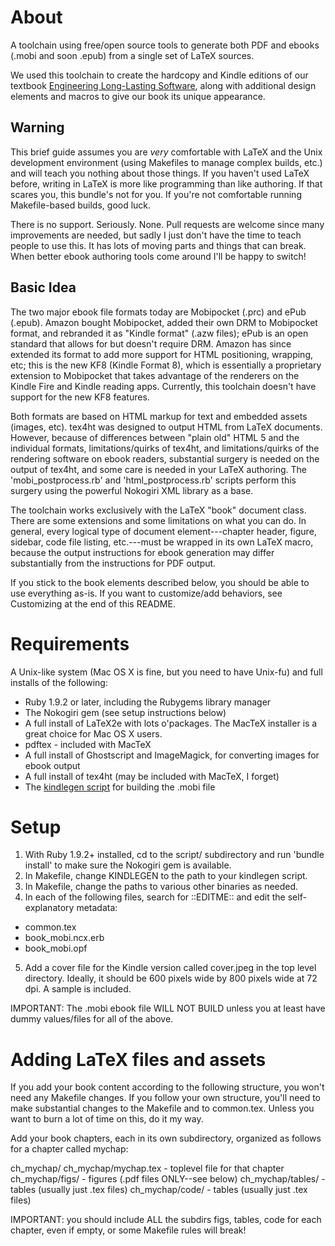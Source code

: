 About
=====

A toolchain using free/open source tools to generate both PDF and ebooks
(.mobi and soon .epub) from a single set of LaTeX sources.

We used this toolchain to create the hardcopy and Kindle editions of our
textbook [Engineering Long-Lasting Software](http://saasbook.info),
along with additional design elements and macros to give our book its
unique appearance.

Warning
-------

This brief guide assumes you are *very* comfortable with LaTeX and the
Unix development environment (using Makefiles to manage complex builds,
etc.)  and will teach you nothing about those things.  If you haven't
used LaTeX before, writing in LaTeX is more like programming than like
authoring.  If that scares you, this bundle's not for you.  If you're
not comfortable running Makefile-based builds, good luck.

There is no support.  Seriously.  None.  Pull requests are welcome since
many improvements are needed, but sadly I just don't have the time to
teach people to use this.  It has lots of moving parts and things that
can break.  When better ebook authoring tools come around I'll be happy
to switch!

Basic Idea
----------

The two major ebook file formats today are Mobipocket (.prc) and ePub
(.epub).  Amazon bought Mobipocket, added their own DRM to Mobipocket
format, and rebranded it as "Kindle format" (.azw files); ePub is an
open standard that allows for but doesn't require DRM.  Amazon has since
extended its format to add more support for HTML positioning, wrapping,
etc; this is the new KF8 (Kindle Format 8), which is essentially a
proprietary extension to Mobipocket that takes advantage of the
renderers on the Kindle Fire and Kindle reading apps.  Currently, this
toolchain doesn't have support for the new KF8 features.

Both formats are based on HTML markup for text and embedded assets
(images, etc).  tex4ht was designed to output HTML from LaTeX documents.
However, because of differences between "plain old" HTML 5 and the
individual formats, limitations/quirks of tex4ht, and limitations/quirks
of the rendering software on ebook readers, substantial surgery is
needed on the output of tex4ht, and some care is needed in your LaTeX
authoring.  The 'mobi_postprocess.rb' and 'html_postprocess.rb' scripts
perform this surgery using the powerful Nokogiri XML library as a base.

The toolchain works exclusively with the LaTeX "book" document class.
There are some extensions and some limitations on what you can do.
In general, every logical type of document element---chapter header,
figure, sidebar, code file listing, etc.---must be wrapped in its own
LaTeX macro, because the output instructions for ebook generation may
differ substantially from the instructions for PDF output.

If you stick to the book elements described below, you should be able to
use everything as-is.  If you want to customize/add behaviors, see
Customizing at the end of this README.

Requirements
============

A Unix-like system (Mac OS X is fine, but you need to have Unix-fu) and
full installs of the following:

- Ruby 1.9.2 or later, including the Rubygems library manager
- The Nokogiri gem (see setup instructions below)
- A full install of LaTeX2e with lots o'packages.  The MacTeX installer
is a great choice for Mac OS X users.
- pdftex - included with MacTeX
- A full install of Ghostscript and ImageMagick, for converting images
for ebook output
- A full install of tex4ht (may be included with MacTeX, I forget)
- The [kindlegen script](http://www.amazon.com/kindleformat/KindleGen)
for building the .mobi file


Setup
=====

1. With Ruby 1.9.2+ installed, cd to the script/ subdirectory and run
'bundle install' to make sure the Nokogiri gem is available.
2. In Makefile, change KINDLEGEN to the path to your kindlegen script.
3. In Makefile, change the paths to various other binaries as needed.
4. In each of the following files, search for ::EDITME:: and edit the
self-explanatory metadata:
+  common.tex
+ book_mobi.ncx.erb
+ book_mobi.opf
5. Add a cover file for the Kindle version called cover.jpeg in the top
level directory.  Ideally, it should be 600 pixels wide by 800 pixels
wide at 72 dpi.  A sample is included.  

IMPORTANT: The .mobi ebook file WILL NOT BUILD unless you at least have
dummy values/files for all of the above.  

Adding LaTeX files and assets
=============================

If you add your book content according to the following structure, you
won't need any Makefile changes.  If you follow your own structure,
you'll need to make substantial changes to the Makefile and to
common.tex.  Unless you want to burn a lot of time on this, do it my
way.

Add your book chapters, each in its own subdirectory, organized as
follows for a chapter called mychap:

ch_mychap/
ch_mychap/mychap.tex  - toplevel file for that chapter
ch_mychap/figs/      - figures (.pdf files ONLY--see below)
ch_mychap/tables/    - tables (usually just .tex files)
ch_mychap/code/    - tables (usually just .tex files)

IMPORTANT: you should include ALL the subdirs figs, tables, code for
each chapter, even if empty, or some Makefile rules will break!

